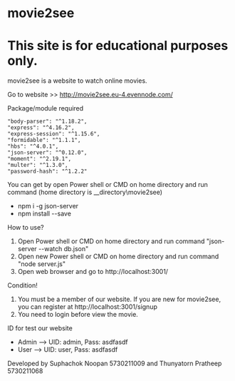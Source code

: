 # movie2see

# This site is for educational purposes only.

movie2see is a website to watch online movies.

Go to website >> http://movie2see.eu-4.evennode.com/

Package/module required

    "body-parser": "^1.18.2",
    "express": "^4.16.2",
    "express-session": "^1.15.6",
    "formidable": "^1.1.1",
    "hbs": "^4.0.1",
    "json-server": "^0.12.0",
    "moment": "^2.19.1",
    "multer": "^1.3.0",
    "password-hash": "^1.2.2"
    
You can get by open Power shell or CMD on home directory and run command (home directory is __directory\movie2see)
  - npm i -g json-server
  - npm install --save
    
How to use?
1. Open Power shell or CMD on home directory and run command "json-server --watch db.json"
2. Open new Power shell or CMD on home directory and run command "node server.js"
3. Open web browser and go to http://localhost:3001/

Condition!
1. You must be a member of our website. If you are new for movie2see, you can register at http://localhost:3001/signup
2. You need to login before view the movie.

ID for test our website
- Admin --> UID: admin, Pass: asdfasdf
- User  --> UID: user, Pass: asdfasdf
    
Developed by Suphachok Noopan 5730211009 and Thunyatorn Pratheep 5730211068
